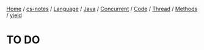 [Home](https://mengxianbin.github.io) /
[cs-notes](https://mengxianbin.github.io/cs-notes/content) /
[Language](https://mengxianbin.github.io/cs-notes/content/Language) /
[Java](https://mengxianbin.github.io/cs-notes/content/Language/Java) /
[Concurrent](https://mengxianbin.github.io/cs-notes/content/Language/Java/Concurrent) /
[Code](https://mengxianbin.github.io/cs-notes/content/Language/Java/Concurrent/Code) /
[Thread](https://mengxianbin.github.io/cs-notes/content/Language/Java/Concurrent/Code/Thread) /
[Methods](https://mengxianbin.github.io/cs-notes/content/Language/Java/Concurrent/Code/Thread/Methods) /
[yield](https://mengxianbin.github.io/cs-notes/content/Language/Java/Concurrent/Code/Thread/Methods/yield)

# TO DO
